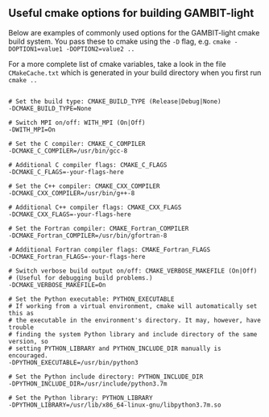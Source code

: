 Useful cmake options for building GAMBIT-light
--

Below are examples of commonly used options for the GAMBIT-light cmake build system. You pass these to cmake using the `-D` flag, e.g. `cmake -DOPTION1=value1 -DOPTION2=value2 ..`

For a more complete list of cmake variables, take a look in the file `CMakeCache.txt` which is generated in your build directory when you first run `cmake ..`

```

# Set the build type: CMAKE_BUILD_TYPE (Release|Debug|None)
-DCMAKE_BUILD_TYPE=None

# Switch MPI on/off: WITH_MPI (On|Off)
-DWITH_MPI=On

# Set the C compiler: CMAKE_C_COMPILER
-DCMAKE_C_COMPILER=/usr/bin/gcc-8

# Additional C compiler flags: CMAKE_C_FLAGS
-DCMAKE_C_FLAGS=-your-flags-here

# Set the C++ compiler: CMAKE_CXX_COMPILER
-DCMAKE_CXX_COMPILER=/usr/bin/g++-8

# Additional C++ compiler flags: CMAKE_CXX_FLAGS
-DCMAKE_CXX_FLAGS=-your-flags-here

# Set the Fortran compiler: CMAKE_Fortran_COMPILER
-DCMAKE_Fortran_COMPILER=/usr/bin/gfortran-8

# Additional Fortran compiler flags: CMAKE_Fortran_FLAGS
-DCMAKE_Fortran_FLAGS=-your-flags-here

# Switch verbose build output on/off: CMAKE_VERBOSE_MAKEFILE (On|Off)
# (Useful for debugging build problems.)
-DCMAKE_VERBOSE_MAKEFILE=On

# Set the Python executable: PYTHON_EXECUTABLE
# If working from a virtual environment, cmake will automatically set this as
# the executable in the environment's directory. It may, however, have trouble
# finding the system Python library and include directory of the same version, so
# setting PYTHON_LIBRARY and PYTHON_INCLUDE_DIR manually is encouraged.
-DPYTHON_EXECUTABLE=/usr/bin/python3

# Set the Python include directory: PYTHON_INCLUDE_DIR
-DPYTHON_INCLUDE_DIR=/usr/include/python3.7m

# Set the Python library: PYTHON_LIBRARY
-DPYTHON_LIBRARY=/usr/lib/x86_64-linux-gnu/libpython3.7m.so

```

